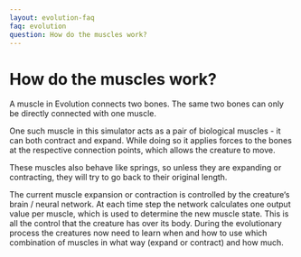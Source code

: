```yaml
---
layout: evolution-faq
faq: evolution
question: How do the muscles work?
---
```


# How do the muscles work?

A muscle in Evolution connects two bones. The same two bones can only be directly connected with one muscle.

One such muscle in this simulator acts as a pair of biological muscles - it can both contract and expand. While doing so it applies forces to the bones at the respective connection points, which allows the creature to move. 

These muscles also behave like springs, so unless they are expanding or contracting, they will try to go back to their original length. 

The current muscle expansion or contraction is controlled by the creature‘s brain / neural network. At each time step the network calculates one output value per muscle, which is used to determine the new muscle state. This is all the control that the creature has over its body.  During the evolutionary process the creatures now need to learn when and how to use which combination of muscles in what way (expand or contract) and how much.